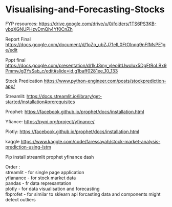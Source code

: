 # Visualising-and-Forecasting-Stocks

FYP resources:
https://drive.google.com/drive/u/0/folders/1TS6PS3KB-ybqXGNUPHzvDmQh4Yf0CnZh

Report Final
https://docs.google.com/document/d/1oZo_ubZJ71eIL0FtOlnqq9nFfMsPE1ge/edit

Pppt final
https://docs.google.com/presentation/d/1kJ3my_yleo6tUwoIux5DgFtRoLBx9PmmvJg3YsSab_c/edit#slide=id.g1baff0281ee_10_133

Stock Predication
https://www.python-engineer.com/posts/stockprediction-app/

Streamlit:
https://docs.streamlit.io/library/get-started/installation#prerequisites

Prophet:
https://facebook.github.io/prophet/docs/installation.html

Yfiance:
https://pypi.org/project/yfinance/

Plotly:
https://facebook.github.io/prophet/docs/installation.html

kaggle
https://www.kaggle.com/code/faressayah/stock-market-analysis-prediction-using-lstm

Pip install streamlit prophet yfinance dash

Order :<br />
streamlit - for single page application<br />
yfianance - for stock market data<br />
pandas - fr data represantation<br />
plotly - for data visualisation and forecasting<br />
fbprofet - for similar to sklearn api forcasting data and components might detect outliers
